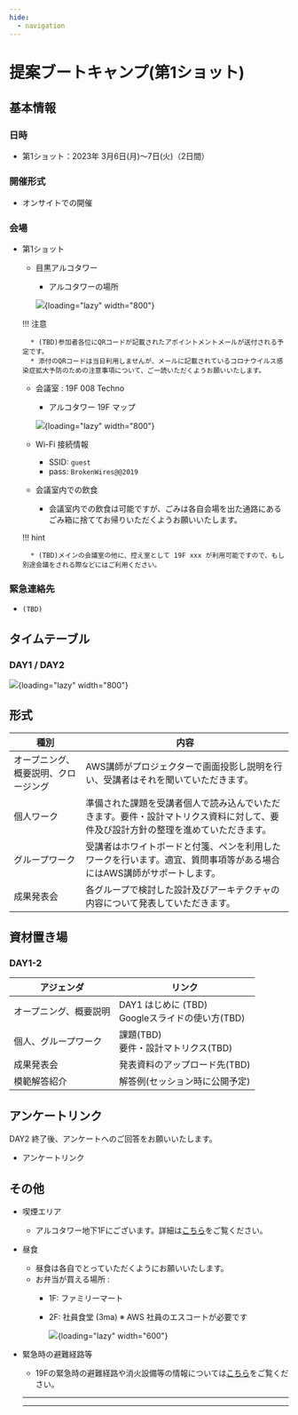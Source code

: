 ```yaml
---
hide:
  - navigation
---
```



# 提案ブートキャンプ(第1ショット)

## 基本情報

### 日時

* 第1ショット：2023年 3月6日(月)〜7日(火)（2日間）

### 開催形式

* オンサイトでの開催

### 会場

* 第1ショット
    * 目黒アルコタワー
        * アルコタワーの場所

        ![](/images/venue_day1-4.png){loading="lazy" width="800"}

    !!! 注意


        * (TBD)参加者各位にQRコードが記載されたアポイントメントメールが送付される予定です。
        * 添付のQRコードは当日利用しませんが、メールに記載されているコロナウイルス感染症拡大予防のための注意事項について、ご一読いただくようお願いいたします。
    * 会議室 : 19F 008 Techno
        * アルコタワー 19F マップ

        ![](/images/mtg_room_day1-4.png){loading="lazy" width="800"}


    * Wi-Fi 接続情報
        * SSID: `guest`
        * pass: `BrokenWires@@2019`
    * 会議室内での飲食
        * 会議室内での飲食は可能ですが、ごみは各自会場を出た通路にあるごみ箱に捨ててお帰りいただくようお願いいたします。

    !!! hint

        * (TBD)メインの会議室の他に、控え室として 19F xxx が利用可能ですので、もし別途会議をされる際などにはご利用ください。

### 緊急連絡先

* `(TBD)`

## タイムテーブル

### DAY1 / DAY2

![](/images/timetable_day1-2.png){loading="lazy" width="800"}



## 形式


| 種別     |内容                                                 |
------------------------------------------------------------ | ------------------------------------------------------------ |
| オープニング、概要説明、クロージング| AWS講師がプロジェクターで画面投影し説明を行い、受講者はそれを聞いていただきます。                   | |
| 個人ワーク        | 準備された課題を受講者個人で読み込んでいただきます。要件・設計マトリクス資料に対して、要件及び設計方針の整理を進めていただきます。      |
| グループワーク  | 受講者はホワイトボードと付箋、ペンを利用したワークを行います。適宜、質問事項等がある場合にはAWS講師がサポートします。|
| 成果発表会   | 各グループで検討した設計及びアーキテクチャの内容について発表していただきます。|



## 資材置き場

### DAY1-2


| アジェンダ     |リンク                                                   |
------------------------------------------------------------ | ------------------------------------------------------------ |
| オープニング、概要説明| DAY1 はじめに (TBD)<br /> Googleスライドの使い方(TBD)                   | |
| 個人、グループワーク         | 課題(TBD)<br /> 要件・設計マトリクス(TBD)<br />      |
| 成果発表会   | 発表資料のアップロード先(TBD)|
| 模範解答紹介   | 解答例(セッション時に公開予定)|

## アンケートリンク

DAY2 終了後、アンケートへのご回答をお願いいたします。


* アンケートリンク

## その他

* 喫煙エリア
    * アルコタワー地下1Fにございます。詳細は[こちら](/images/smoking_area.png)をご覧ください。
* 昼食
    * 昼食は各自でとっていただくようにお願いいたします。
    * お弁当が買える場所 : 
        * 1F: ファミリーマート
        * 2F: 社員食堂 (3ma) ※ AWS 社員のエスコートが必要です

            ![](/images/lunch_box.png){loading="lazy" width="600"}


* 緊急時の避難経路等
    * 19Fの緊急時の避難経路や消火設備等の情報については[こちら](/files/exit_path_19f.pdf)をご覧ください。
    * * * *

    * * * *



